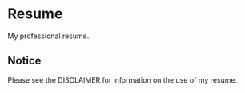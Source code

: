 Resume
======
My professional resume.

Notice
------
Please see the DISCLAIMER for information on the use of my resume.
